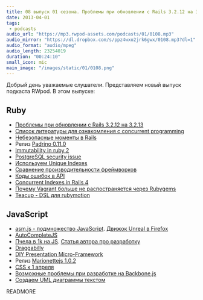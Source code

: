 ```yaml
---
title: 08 выпуск 01 сезона. Проблемы при обновлении с Rails 3.2.12 на 3.2.13, Padrino 0.11.0, Teacup, asm.js, Marionettejs 1.0.2 и прочее
date: 2013-04-01
tags:
 - podcasts
audio_url: "https://mp3.rwpod-assets.com/podcasts/01/0108.mp3"
audio_mirror: "https://dl.dropbox.com/s/ppz4wxo2jrk6gwx/0108.mp3?dl=1"
audio_format: "audio/mpeg"
audio_length: 23254019
duration: "00:24:10"
small_icon: mic
main_image: "/images/static/01/0108.png"
---
```


Добрый день уважаемые слушатели. Представляем новый выпуск подкаста RWpod. В этом выпуске:

## Ruby

 - [Проблемы при обновлении с Rails 3.2.12 на 3.2.13](http://blog.tech-angels.com/post/46249485212/should-you-upgrade-rails-from-3-2-12-to-3-2-13)
 - [Список литературы для ознакомления с concurrent programming](https://gist.github.com/Somebody32/5232120)
 - [Небезопасные моменты в Rails](http://blog.codeclimate.com/blog/2013/03/27/rails-insecure-defaults/)
 - Релиз [Padrino 0.11.0](http://www.padrinorb.com/blog/padrino-0-11-0-released-padrino-lives)
 - [Immutability in ruby 2](https://deveo.com/blog/2013/03/28/immutability-in-ruby-part-2/)
 - [PostgreSQL security issue](http://www.postgresql.org/message-id/14040.1364490185%40sss.pgh.pa.us)
 - [Используем Unique Indexes](https://rollbar.com/blog/post/2013/03/29/using-unique-indexes-for-fun-and-profit/)
 - [Сравнение производительности фреймворков](http://www.techempower.com/blog/2013/03/28/framework-benchmarks/)
 - [Коды ошибок в API](http://apiux.com/2013/03/28/2-steps-api-error-codes/)
 - [Concurrent Indexes in Rails 4](http://reefpoints.dockyard.com/ruby/2013/03/26/concurrent-indexes-in-postgresql-for-rails-4-and-postgres_ext.html)
 - [Почему Vagrant больше не распостраняется через Rubygems](http://mitchellh.com/abandoning-rubygems)
 - [Teacup - DSL для rubymotion](https://github.com/rubymotion/teacup)

## JavaScript

 - [asm.js - подмножество JavaScript](asmjs.org). [Движок Unreal в Firefox](https://blog.mozilla.org/blog/2013/03/27/mozilla-is-unlocking-the-power-of-the-web-as-a-platform-for-gaming/)
 - [AutoCompleteJS](http://autocompletejs.com/)
 - [Пчела в 1k на JS](http://js1k.com/2013-spring/demo/1451). [Статья автора про разработку](http://www.romancortes.com/blog/furbee-my-js1k-spring-13-entry/)
 - [Draggabilly](http://draggabilly.desandro.com/)
 - [DIY Presentation Micro-Framework](http://markdalgleish.com/projects/bespoke.js/)
 - Релиз [Marionettejs 1.0.2](http://lostechies.com/derickbailey/2013/03/25/marionettejs-v1-0-now-with-stickers/)
 - [CSS к 1 апреля](https://github.com/wesbos/aprilFools.css)
 - [Возможные проблемы при разработке на Backbone.js](http://ozkatz.github.com/avoiding-common-backbonejs-pitfalls.html)
 - [Создаем UML диаграммы текстом](http://bramp.github.com/js-sequence-diagrams/)


READMORE

